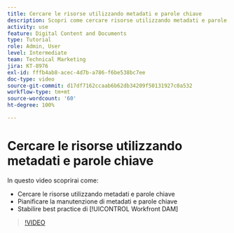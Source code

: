 ```yaml
---
title: Cercare le risorse utilizzando metadati e parole chiave
description: Scopri come cercare risorse utilizzando metadati e parole chiave, pianificarne la gestione e stabilire le best practice di [!UICONTROL Workfront DAM].
activity: use
feature: Digital Content and Documents
type: Tutorial
role: Admin, User
level: Intermediate
team: Technical Marketing
jira: KT-8976
exl-id: fffb4ab8-acec-4d7b-a786-f6be538bc7ee
doc-type: video
source-git-commit: d17df7162ccaab6b62db34209f50131927c0a532
workflow-type: tm+mt
source-wordcount: '60'
ht-degree: 100%

---
```


# Cercare le risorse utilizzando metadati e parole chiave

In questo video scoprirai come:

* Cercare le risorse utilizzando metadati e parole chiave
* Pianificare la manutenzione di metadati e parole chiave
* Stabilire best practice di [!UICONTROL Workfront DAM]

>[!VIDEO](https://video.tv.adobe.com/v/3419474/?quality=12&learn=on&enablevpops&captions=ita)
